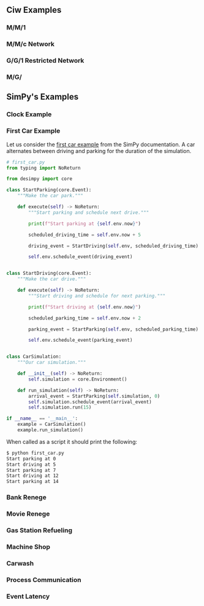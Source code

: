 
## Ciw Examples

### M/M/1

### M/M/c Network

### G/G/1 Restricted Network

### M/G/

## SimPy's Examples

### Clock Example

### First Car Example

Let us consider the [first car example](https://simpy.readthedocs.io/en/latest/simpy_intro/basic_concepts.html#our-first-process) from the SimPy documentation. A car alternates between driving and parking for the duration of the simulation. 

```python
# first_car.py
from typing import NoReturn

from desimpy import core

class StartParking(core.Event):
    """Make the car park."""

    def execute(self) -> NoReturn:
        """Start parking and schedule next drive."""

        print(f"Start parking at {self.env.now}")

        scheduled_driving_time = self.env.now + 5

        driving_event = StartDriving(self.env, scheduled_driving_time)

        self.env.schedule_event(driving_event)


class StartDriving(core.Event):
    """Make the car drive."""

    def execute(self) -> NoReturn:
        """Start driving and schedule for next parking."""

        print(f"Start driving at {self.env.now}")

        scheduled_parking_time = self.env.now + 2

        parking_event = StartParking(self.env, scheduled_parking_time)

        self.env.schedule_event(parking_event)


class CarSimulation:
    """Our car simulation."""

    def __init__(self) -> NoReturn:
        self.simulation = core.Environment()

    def run_simulation(self) -> NoReturn:
        arrival_event = StartParking(self.simulation, 0)
        self.simulation.schedule_event(arrival_event)
        self.simulation.run(15)

if __name__ == '__main__':
	example = CarSimulation()
	example.run_simulation()
```

When called as a script it should print the following:

```bash
$ python first_car.py
Start parking at 0
Start driving at 5
Start parking at 7
Start driving at 12
Start parking at 14
```

### Bank Renege

### Movie Renege

### Gas Station Refueling

### Machine Shop

### Carwash

### Process Communication

### Event Latency


